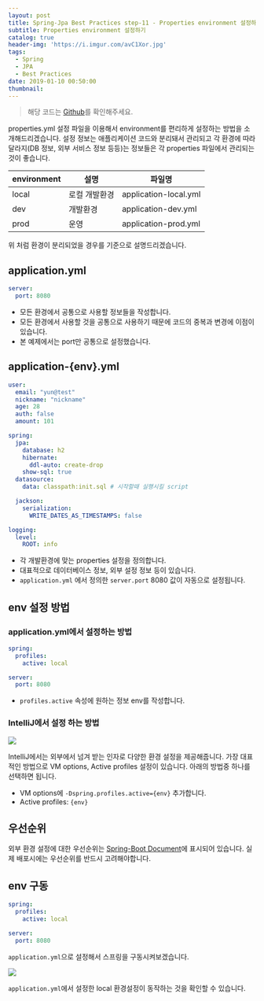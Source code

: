 ```yaml
---
layout: post
title: Spring-Jpa Best Practices step-11 - Properties environment 설정하기
subtitle: Properties environment 설정하기
catalog: true
header-img: 'https://i.imgur.com/avC1Xor.jpg'
tags:
  - Spring
  - JPA
  - Best Practices
date: 2019-01-10 00:50:00
thumbnail:
---
```


> 해당 코드는 [Github](https://github.com/cheese10yun/spring-jpa-best-practices)를 확인해주세요.

properties.yml 설정 파일을 이용해서 environment를 편리하게 설정하는 방법을 소개해드리겠습니다. 설정 정보는 애플리케이션 코드와 분리돼서 관리되고 각 환경에 따라 달라지(DB 정보, 외부 서비스 정보 등등)는 정보들은 각 properties 파일에서 관리되는 것이 좋습니다.


| environment | 설명      | 파일명                   |
| ----------- | ------- | --------------------- |
| local       | 로컬 개발환경 | application-local.yml |
| dev         | 개발환경    | application-dev.yml   |
| prod        | 운영      | application-prod.yml  |
위 처럼 환경이 분리되었을 경우를 기준으로 설명드리겠습니다.


## application.yml
```yml
server:
  port: 8080
```
* 모든 환경에서 공통으로 사용할 정보들을 작성합니다.
* 모든 환경에서 사용할 것을 공통으로 사용하기 때문에 코드의 중복과 변경에 이점이 있습니다.
* 본 예제에서는 port만 공통으로 설정했습니다.

## application-{env}.yml

```yml
user:
  email: "yun@test"
  nickname: "nickname"
  age: 28
  auth: false
  amount: 101

spring:
  jpa:
    database: h2
    hibernate:
      ddl-auto: create-drop
    show-sql: true
  datasource:
    data: classpath:init.sql # 시작할때 실행시킬 script

  jackson:
    serialization:
      WRITE_DATES_AS_TIMESTAMPS: false

logging:
  level:
    ROOT: info
```
* 각 개발환경에 맞는 properties 설정을 정의합니다.
* 대표적으로 데이터베이스 정보, 외부 설정 정보 등이 있습니다.
* `application.yml` 에서 정의한 `server.port` 8080 값이 자동으로 설정됩니다.

## env 설정 방법

### application.yml에서 설정하는 방법
```yml
spring:
  profiles:
    active: local

server:
  port: 8080
```
* `profiles.active` 속성에 원하는 정보 env를 작성합니다.

### IntelliJ에서 설정 하는 방법
![](https://github.com/cheese10yun/spring-jpa-best-practices/raw/master/images/intellij-properties.png)

IntelliJ에서는 외부에서 넘겨 받는 인자로 다양한 환경 설정을 제공해줍니다. 가장 대표적인 방법으로 VM options, Active profiles 설정이 있습니다. 아래의 방법중 하나를 선택하면 됩니다.

* VM options에 `-Dspring.profiles.active={env}` 추가합니다.
* Active profiles: `{env}` 


## 우선순위
외부 환경 설정에 대한 우선순위는 [Spring-Boot Document](https://docs.spring.io/spring-boot/docs/current/reference/html/boot-features-external-config.html#boot-features-external-config)에 표시되어 있습니다. 실제 배포시에는 우선순위를 반드시 고려해야합니다. 

## env 구동
```yml
spring:
  profiles:
    active: local

server:
  port: 8080
```
`application.yml`으로 설정해서 스프링을 구동시켜보겠습니다.

![](https://github.com/cheese10yun/spring-jpa-best-practices/raw/master/images/spring-profile.png)

`application.yml`에서 설정한 local 환경설정이 동작하는 것을 확인할 수 있습니다.